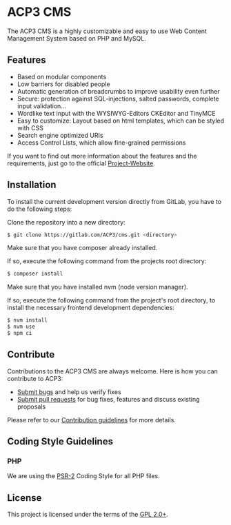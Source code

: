 # ACP3 CMS

The ACP3 CMS is a highly customizable and easy to use Web Content Management System based on PHP and MySQL.

## Features

-   Based on modular components
-   Low barriers for disabled people
-   Automatic generation of breadcrumbs to improve usability even further
-   Secure: protection against SQL-injections, salted passwords, complete input validation...
-   Wordlike text input with the WYSIWYG-Editors CKEditor and TinyMCE
-   Easy to customize: Layout based on html templates, which can be styled with CSS
-   Search engine optimized URIs
-   Access Control Lists, which allow fine-grained permissions

If you want to find out more information about the features and the requirements, just go to the official [Project-Website](http://www.acp3-cms.net).

## Installation

To install the current development version directly from GitLab, you have to do the following steps:

Clone the repository into a new directory:

```sh
$ git clone https://gitlab.com/ACP3/cms.git <directory>
```

Make sure that you have composer already installed.

If so, execute the following command from the projects root directory:

```sh
$ composer install
```

Make sure that you have installed nvm (node version manager).

If so, execute the following command from the project's root directory, to install the necessary frontend development dependencies:

```sh
$ nvm install
$ nvm use
$ npm ci
```

## Contribute

Contributions to the ACP3 CMS are always welcome. Here is how you can contribute to ACP3:

-   [Submit bugs](https://gitlab.com/ACP3/cms/issues) and help us verify fixes
-   [Submit pull requests](https://gitlab.com/ACP3/cms/merge_requests) for bug fixes, features and discuss existing proposals

Please refer to our [Contribution guidelines](https://gitlab.com/ACP3/cms/blob/master/CONTRIBUTING.md) for more details.

## Coding Style Guidelines

### PHP

We are using the [PSR-2](https://github.com/php-fig/fig-standards/blob/master/accepted/PSR-2-coding-style-guide.md) Coding Style for all PHP files.

## License

This project is licensed under the terms of the [GPL 2.0+](https://gitlab.com/ACP3/cms/blob/master/LICENSE).
